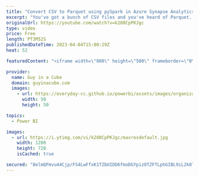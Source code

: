 ```yaml
---
title: "Convert CSV to Parquet using pySpark in Azure Synapse Analytics"
excerpt: "You've got a bunch of CSV files and you've heard of Parquet. How do you convert them for Azure Synapse Analytics? Patrick shows you how using pySpark.  pyspark DataFrame https://spark.apache.org/docs/latest/api/python/reference/pyspark.sql/dataframe.html  pyspark.sql.DataFrameReader.load https://spark.apache.org/docs/latest/api/python/reference/pyspark.sql/api/pyspark.sql.DataFrameReader.load.html"
originalUrl: https://youtube.com/watch?v=k280CpPKJgc
type: video
price: Free
length: PT3M52S
publishedDateTime: 2023-04-04T15:00:29Z
heat: 52

featuredContent: "<iframe width=\"800\" height=\"500\" frameborder=\"0\" src=\"https://www.youtube.com/embed/k280CpPKJgc\" allow=\"accelerometer; autoplay; encrypted-media; gyroscope; picture-in-picture\" allowfullscreen></iframe>"

provider:
  name: Guy in a Cube
  domain: guyinacube.com
  images:
    - url: https://everyday-cc.github.io/powerbi/assets/images/organizations/guyinacube.com-50x50.jpg
      width: 50
      height: 50

topics:
  - Power BI

images:
  - url: https://i.ytimg.com/vi/k280CpPKJgc/maxresdefault.jpg
    width: 1280
    height: 720
    isCached: true

secured: "8elmQFmvu44Cjp/FS4LwFfxK1TZbUIDD6fmoDGYpizOTZFTLphGIBL9iL2k0lihsFPZqOf6ypyds+wlPP7/ItlW4vQDOUGxsPhtoGTMjTBTA9QkUeu7V5cdhoA2d4YjHabjcml8G8sXE6PoWC+IEMz5o/x24toj03HNz2dqxF5F9uyEXNvtQeLBXqm1Q3SsO1I7/Za7LScRNSg0C4UOT0TOYzTLqzAT6BGOWDDxCxJwOomDee+5OP+XK2JT4YiVyelxchjExy+BFSQ5jfe5wNgUAGhnkzM7Chl/rZTzGOdx5YLuKySLCb5cLquRSgqQsBi8EdJPI2CgzVlL8g71wv0IC36Nbb7rJUXi54RN9AFPZJyzC/uAVJHt+iLGYiIy5kwGbpegc3widR/vLLaAJjj0r445lwL8kj/do9FKL5jw=;Ao7SrvMW+wHD1YXssSHc/A=="
---
```


